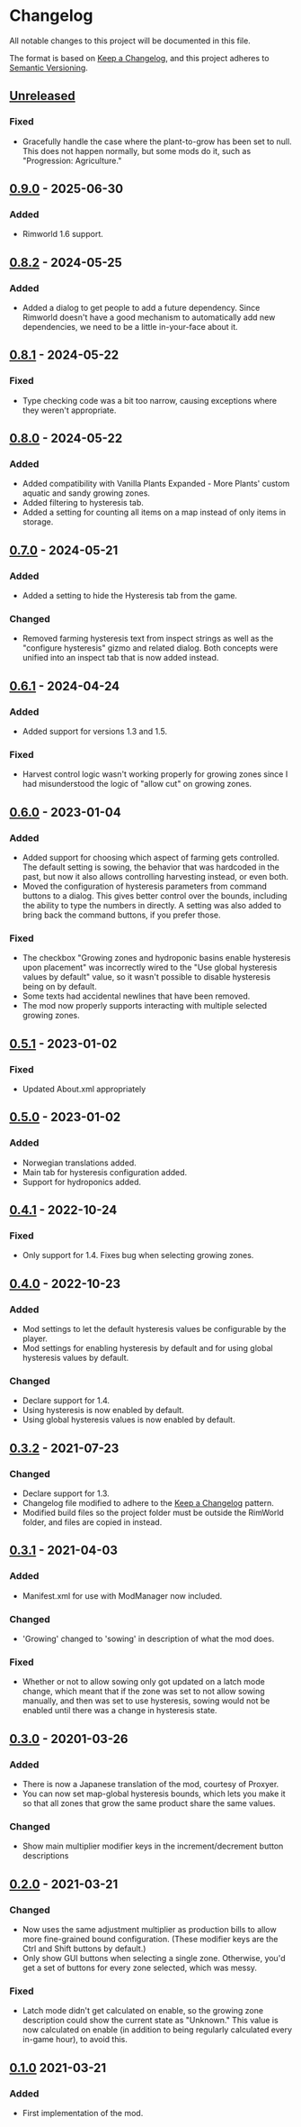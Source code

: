 # Changelog

All notable changes to this project will be documented in this file.

The format is based on [Keep a Changelog](https://keepachangelog.com/en/1.0.0/),
and this project adheres to [Semantic Versioning](https://semver.org/spec/v2.0.0.html).

## [Unreleased]

### Fixed

- Gracefully handle the case where the plant-to-grow has been set to null. This does not happen normally, but some mods do it, such as "Progression: Agriculture."

## [0.9.0] - 2025-06-30

### Added

- Rimworld 1.6 support.

## [0.8.2] - 2024-05-25

### Added

- Added a dialog to get people to add a future dependency. Since Rimworld doesn't have a good mechanism to automatically add new dependencies, we need to be a little in-your-face about it.

## [0.8.1] - 2024-05-22

### Fixed

- Type checking code was a bit too narrow, causing exceptions where they weren't appropriate.

## [0.8.0] - 2024-05-22

### Added

- Added compatibility with Vanilla Plants Expanded - More Plants' custom aquatic and sandy growing zones.
- Added filtering to hysteresis tab.
- Added a setting for counting all items on a map instead of only items in storage.

## [0.7.0] - 2024-05-21

### Added

- Added a setting to hide the Hysteresis tab from the game.

### Changed

- Removed farming hysteresis text from inspect strings as well as the "configure hysteresis" gizmo and related dialog. Both concepts were unified into an inspect tab that is now added instead.

## [0.6.1] - 2024-04-24

### Added

- Added support for versions 1.3 and 1.5.

### Fixed

- Harvest control logic wasn't working properly for growing zones since I had misunderstood the logic of "allow cut" on growing zones.

## [0.6.0] - 2023-01-04

### Added

- Added support for choosing which aspect of farming gets controlled. The default setting is sowing, the behavior that was hardcoded in the past, but now it also allows controlling harvesting instead, or even both.
- Moved the configuration of hysteresis parameters from command buttons to a dialog. This gives better control over the bounds, including the ability to type the numbers in directly. A setting was also added to bring back the command buttons, if you prefer those.

### Fixed

- The checkbox "Growing zones and hydroponic basins enable hysteresis upon placement" was incorrectly wired to the "Use global hysteresis values by default" value, so it wasn't possible to disable hysteresis being on by default.
- Some texts had accidental newlines that have been removed.
- The mod now properly supports interacting with multiple selected growing zones.

## [0.5.1] - 2023-01-02

### Fixed

- Updated About.xml appropriately

## [0.5.0] - 2023-01-02

### Added

- Norwegian translations added.
- Main tab for hysteresis configuration added.
- Support for hydroponics added.

## [0.4.1] - 2022-10-24

### Fixed

- Only support for 1.4. Fixes bug when selecting growing zones.

## [0.4.0] - 2022-10-23

### Added

- Mod settings to let the default hysteresis values be configurable by the player.
- Mod settings for enabling hysteresis by default and for using global hysteresis values by default.

### Changed

- Declare support for 1.4.
- Using hysteresis is now enabled by default.
- Using global hysteresis values is now enabled by default.

## [0.3.2] - 2021-07-23

### Changed

- Declare support for 1.3.
- Changelog file modified to adhere to the [Keep a Changelog](https://keepachangelog.com/en/1.0.0/) pattern.
- Modified build files so the project folder must be outside the RimWorld folder, and files are copied in instead.

## [0.3.1] - 2021-04-03

### Added

- Manifest.xml for use with ModManager now included.

### Changed

- 'Growing' changed to 'sowing' in description of what the mod does.

### Fixed

- Whether or not to allow sowing only got updated on a latch mode change, which meant that if the zone was set to not allow sowing manually, and then was set to use hysteresis, sowing would not be enabled until there was a change in hysteresis state.

## [0.3.0] - 20201-03-26

### Added

- There is now a Japanese translation of the mod, courtesy of Proxyer.
- You can now set map-global hysteresis bounds, which lets you make it so that all zones that grow the same product share the same values.

### Changed

- Show main multiplier modifier keys in the increment/decrement button descriptions

## [0.2.0] - 2021-03-21

### Changed

- Now uses the same adjustment multiplier as production bills to allow more fine-grained bound configuration. (These modifier keys are the Ctrl and Shift buttons by default.)
- Only show GUI buttons when selecting a single zone. Otherwise, you'd get a set of buttons for every zone selected, which was messy.

### Fixed

- Latch mode didn't get calculated on enable, so the growing zone description could show the current state as "Unknown." This value is now calculated on enable (in addition to being regularly calculated every in-game hour), to avoid this.

## [0.1.0] 2021-03-21

### Added

- First implementation of the mod.

[Unreleased]: https://github.com/ilyvion/farming-hysteresis/compare/v0.9.0...HEAD
[0.9.0]: https://github.com/ilyvion/farming-hysteresis/compare/v0.8.2...v0.9.0
[0.8.2]: https://github.com/ilyvion/farming-hysteresis/compare/v0.8.1...v0.8.2
[0.8.1]: https://github.com/ilyvion/farming-hysteresis/compare/v0.8.0...v0.8.1
[0.8.0]: https://github.com/ilyvion/farming-hysteresis/compare/v0.7.0...v0.8.0
[0.7.0]: https://github.com/ilyvion/farming-hysteresis/compare/v0.6.1...v0.7.0
[0.6.1]: https://github.com/ilyvion/farming-hysteresis/compare/v0.6.0...v0.6.1
[0.6.0]: https://github.com/ilyvion/farming-hysteresis/compare/v0.5.1...v0.6.0
[0.5.1]: https://github.com/ilyvion/farming-hysteresis/compare/v0.5.0...v0.5.1
[0.5.0]: https://github.com/ilyvion/farming-hysteresis/compare/v0.4.1...v0.5.0
[0.4.1]: https://github.com/ilyvion/farming-hysteresis/compare/v0.4.0...v0.4.1
[0.4.0]: https://github.com/ilyvion/farming-hysteresis/compare/v0.3.2...v0.4.0
[0.3.2]: https://github.com/ilyvion/farming-hysteresis/compare/v0.3.1...v0.3.2
[0.3.1]: https://github.com/ilyvion/farming-hysteresis/compare/v0.3.0...v0.3.1
[0.3.0]: https://github.com/ilyvion/farming-hysteresis/compare/v0.2.0...v0.3.0
[0.2.0]: https://github.com/ilyvion/farming-hysteresis/compare/v0.1.0...v0.2.0
[0.1.0]: https://github.com/ilyvion/farming-hysteresis/releases/tag/v0.1.0
